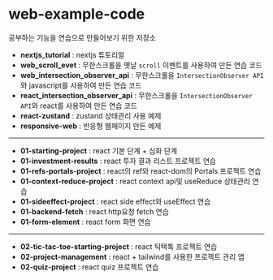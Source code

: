 # web-example-code

공부하는 기능을 연습으로 만들어보기 위한 저장소

- **nextjs_tutorial** : nextjs 튜토리얼
- **web_scroll_evet** : 무한스크롤을 옛날  `scroll` 이벤트를 사용하여 만든 연습 코드
- **web_intersection_observer_api** : 무한스크롤을  `IntersectionObserver API`와 javascript를 사용하여 만든 연습 코드
- **react_intersection_observer_api** : 무한스크롤을  `IntersectionObserver API`와 react를 사용하여 만든 연습 코드
- **react-zustand** : zustand 상태관리 사용 예제
- **responsive-web** : 반응형 웹페이지 만든 예제

---

- **01-starting-project** : react 기본 단계 + 심화 단계
- **01-investment-results** : react 투자 결과 리스트 프로젝트 연습
- **01-refs-portals-project** : react의 ref와 react-dom의 Portals 프로젝트 연습
- **01-context-reduce-project** : react context api및 useReduce 상태관리 연습
- **01-sideeffect-project** : react side effect와 useEffect 연습
- **01-backend-fetch** : react http요청 fetch 연습
- **01-form-element** : react form 화면 연습

---

- **02-tic-tac-toe-starting-project** : react 틱택톡 프로젝트 연습
- **02-project-management** : react + tailwind를 사용한 프로젝트 관리 앱
- **02-quiz-project** : react quiz 프로젝트 연습